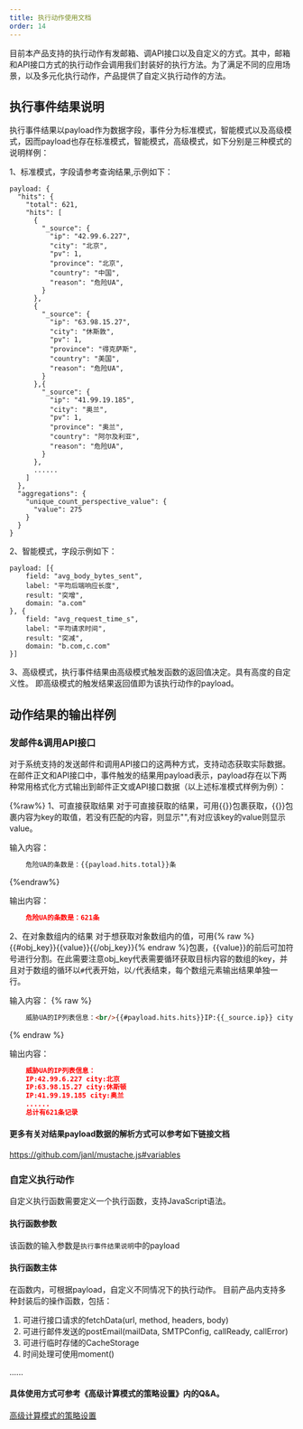 ```yaml
---
title: 执行动作使用文档
order: 14
---
```


目前本产品支持的执行动作有发邮箱、调API接口以及自定义的方式。其中，邮箱和API接口方式的执行动作会调用我们封装好的执行方法。为了满足不同的应用场景，以及多元化执行动作，产品提供了自定义执行动作的方法。

## 执行事件结果说明
执行事件结果以payload作为数据字段，事件分为标准模式，智能模式以及高级模式，因而payload也存在标准模式，智能模式，高级模式，如下分别是三种模式的说明样例：

1、标准模式，字段请参考查询结果,示例如下：

```
payload: {
  "hits": {
    "total": 621,
    "hits": [
      {
        "_source": {
          "ip": "42.99.6.227",
          "city": "北京",
          "pv": 1,
          "province": "北京",
          "country": "中国",
          "reason": "危险UA",
        }
      },
      {
        "_source": {
          "ip": "63.98.15.27",
          "city": "休斯敦",
          "pv": 1,
          "province": "得克萨斯",
          "country": "美国",
          "reason": "危险UA",
        }
      },{
        "_source": {
          "ip": "41.99.19.185",
          "city": "奥兰",
          "pv": 1,
          "province": "奥兰",
          "country": "阿尔及利亚",
          "reason": "危险UA",
        }
      },
      ......
    ]
  },
  "aggregations": {
    "unique_count_perspective_value": {
      "value": 275
    }
  }
}
```

2、智能模式，字段示例如下：

```
payload: [{
    field: "avg_body_bytes_sent",
    label: "平均后端响应长度",
    result: "突增",
    domain: "a.com"
}, {
    field: "avg_request_time_s",
    label: "平均请求时间",
    result: "突减",
    domain: "b.com,c.com"
}] 
```
3、高级模式，执行事件结果由高级模式触发函数的返回值决定。具有高度的自定义性。
即高级模式的触发结果返回值即为该执行动作的payload。

## 动作结果的输出样例

### 发邮件&调用API接口

对于系统支持的发送邮件和调用API接口的这两种方式，支持动态获取实际数据。在邮件正文和API接口中，事件触发的结果用payload表示，payload存在以下两种常用格式化方式输出到邮件正文或API接口数据（以上述标准模式样例为例）：

{%raw%}
1、可直接获取结果
对于可直接获取的结果，可用{{}}包裹获取，{{}}包裹内容为key的取值，若没有匹配的内容，则显示"",有对应该key的value则显示value。

输入内容：

```html
    危险UA的条数是：{{payload.hits.total}}条
```
{%endraw%}

输出内容：

```json
    危险UA的条数是：621条
```

2、在对象数组内的结果
对于想获取对象数组内的值，可用{% raw %}{{#obj_key}}{{value}}{{/obj_key}}{% endraw %}包裹，{{value}}的前后可加符号进行分割。在此需要注意obj_key代表需要循环获取目标内容的数组的key，并且对于数组的循环以`#`代表开始，以`/`代表结束，每个数组元素输出结果单独一行。

输入内容：
{% raw %}
```html
    威胁UA的IP列表信息：<br/>{{#payload.hits.hits}}IP:{{_source.ip}} city: {{_source.city}} {{/payload.hits.hits}}<br/>总计有{{payload.hits.total}}条记录
```
{% endraw %}

输出内容：

```json
    威胁UA的IP列表信息：
    IP:42.99.6.227 city:北京
    IP:63.98.15.27 city:休斯顿
    IP:41.99.19.185 city:奥兰
    ......
    总计有621条记录
```

#### 更多有关对结果payload数据的解析方式可以参考如下链接文档
https://github.com/janl/mustache.js#variables

### 自定义执行动作
自定义执行函数需要定义一个执行函数，支持JavaScript语法。

#### 执行函数参数
该函数的输入参数是`执行事件结果说明`中的payload
#### 执行函数主体
在函数内，可根据payload，自定义不同情况下的执行动作。
目前产品内支持多种封装后的操作函数，包括：
1. 可进行接口请求的fetchData(url, method, headers, body)
2. 可进行邮件发送的postEmail(mailData, SMTPConfig, callReady, callError)
3. 可进行临时存储的CacheStorage
4. 时间处理可使用moment()

......
#### 具体使用方式可参考《高级计算模式的策略设置》内的Q&A。
[高级计算模式的策略设置](../高级计算模式的策略设置/)






